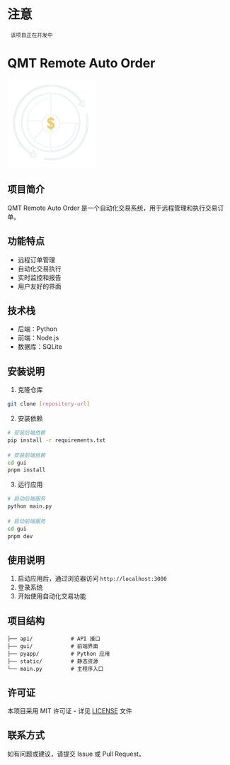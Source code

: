 # 注意
```
 该项目正在开发中
```
# QMT Remote Auto Order

<img style="background:#000" src="gui/src/assets/images/logo.png" width="200" height="200" alt="Logo">



## 项目简介

QMT Remote Auto Order 是一个自动化交易系统，用于远程管理和执行交易订单。

## 功能特点

- 远程订单管理
- 自动化交易执行
- 实时监控和报告
- 用户友好的界面

## 技术栈

- 后端：Python
- 前端：Node.js
- 数据库：SQLite

## 安装说明

1. 克隆仓库
```bash
git clone [repository-url]
```

2. 安装依赖
```bash
# 安装后端依赖
pip install -r requirements.txt

# 安装前端依赖
cd gui
pnpm install
```

3. 运行应用
```bash
# 启动后端服务
python main.py

# 启动前端服务
cd gui
pnpm dev
```

## 使用说明

1. 启动应用后，通过浏览器访问 `http://localhost:3000`
2. 登录系统
3. 开始使用自动化交易功能

## 项目结构

```
├── api/            # API 接口
├── gui/            # 前端界面
├── pyapp/          # Python 应用
├── static/         # 静态资源
└── main.py         # 主程序入口
```

## 许可证

本项目采用 MIT 许可证 - 详见 [LICENSE](LICENSE) 文件

## 联系方式

如有问题或建议，请提交 Issue 或 Pull Request。
